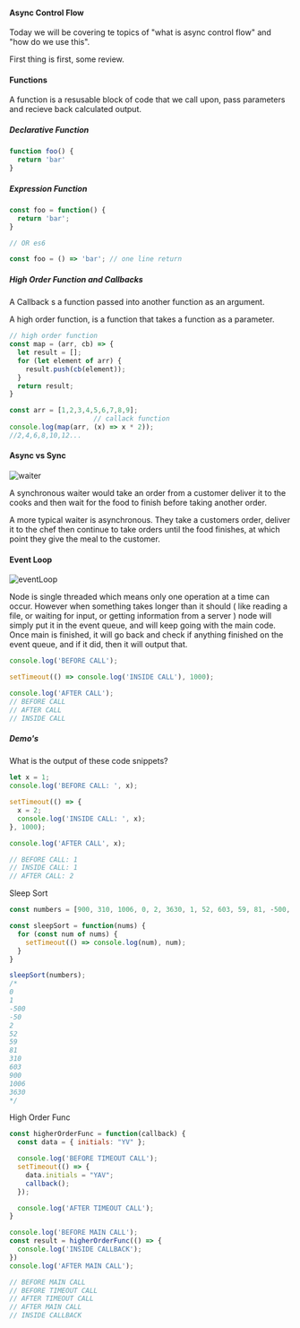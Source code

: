 #### Async Control Flow

Today we will be covering te topics of "what is async control flow" and "how do we use this".


First thing is first, some review.

#### Functions

A function is a resusable block of code that we call upon, pass parameters and recieve back calculated output.

##### Declarative Function

```js
function foo() {
  return 'bar'
}
```

##### Expression Function

```js
const foo = function() {
  return 'bar';
}

// OR es6

const foo = () => 'bar'; // one line return
```

##### High Order Function and Callbacks

A Callback s a function passed into another function as an argument.

A high order function, is a function that takes a function as a parameter.

```js
// high order function
const map = (arr, cb) => {
  let result = [];
  for (let element of arr) {
    result.push(cb(element));
  }
  return result;
}

const arr = [1,2,3,4,5,6,7,8,9];
                     // callack function
console.log(map(arr, (x) => x * 2));
//2,4,6,8,10,12...
```

#### Async vs Sync

![waiter](https://static.turbosquid.com/Preview/2019/10/04__14_28_52/waiters_main_00.jpg0AD9CC84-5F2B-458B-B7E6-F954D9A95EE0Zoom.jpg)

A synchronous waiter would take an order from a customer deliver it to the cooks and then wait for the food to finish before taking another order.

A more typical waiter is asynchronous. They take a customers order, deliver it to the chef then continue to take orders until the food finishes, at which point they give the meal to the customer.

#### Event Loop

![eventLoop](https://i.stack.imgur.com/BTm1H.png)

Node is single threaded which means only one operation at a time can occur. However when something takes longer than it should ( like reading a file, or waiting for input, or getting information from a server ) node will simply put it in the event queue, and will keep going with the main code. Once main is finished, it will go back and check if anything finished on the event queue, and if it did, then it will output that.

```js
console.log('BEFORE CALL');

setTimeout(() => console.log('INSIDE CALL'), 1000);

console.log('AFTER CALL');
// BEFORE CALL
// AFTER CALL
// INSIDE CALL
```

##### Demo's

What is the output of these code snippets?

```js
let x = 1;
console.log('BEFORE CALL: ', x);

setTimeout(() => {
  x = 2;
  console.log('INSIDE CALL: ', x);
}, 1000);

console.log('AFTER CALL', x);

// BEFORE CALL: 1
// INSIDE CALL: 1
// AFTER CALL: 2
```
Sleep Sort

```js
const numbers = [900, 310, 1006, 0, 2, 3630, 1, 52, 603, 59, 81, -500, -50];

const sleepSort = function(nums) {
  for (const num of nums) {
    setTimeout(() => console.log(num), num);
  }
}

sleepSort(numbers);
/*
0
1
-500
-50
2
52
59
81
310
603
900
1006
3630
*/
```

High Order Func

```js
const higherOrderFunc = function(callback) {
  const data = { initials: "YV" };

  console.log('BEFORE TIMEOUT CALL');
  setTimeout(() => {
    data.initials = "YAV";
    callback();
  });

  console.log('AFTER TIMEOUT CALL');
}

console.log('BEFORE MAIN CALL');
const result = higherOrderFunc(() => {
  console.log('INSIDE CALLBACK');
})
console.log('AFTER MAIN CALL');

// BEFORE MAIN CALL
// BEFORE TIMEOUT CALL
// AFTER TIMEOUT CALL
// AFTER MAIN CALL
// INSIDE CALLBACK
```
